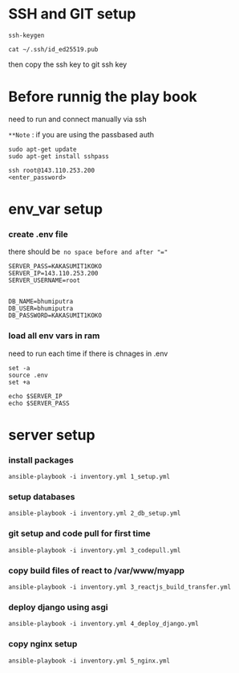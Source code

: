 # SSH and GIT setup

```
ssh-keygen

cat ~/.ssh/id_ed25519.pub
```
then copy the ssh key to git ssh key

# Before runnig the play book
need to run and connect manually via ssh

`**Note` : if you are using the passbased auth
```
sudo apt-get update
sudo apt-get install sshpass
```

```
ssh root@143.110.253.200
<enter_password>
```

# env_var setup
### create .env file

there should be` no space before and after "="`

```
SERVER_PASS=KAKASUMIT1KOKO
SERVER_IP=143.110.253.200
SERVER_USERNAME=root


DB_NAME=bhumiputra
DB_USER=bhumiputra
DB_PASSWORD=KAKASUMIT1KOKO
```

### load all env vars in ram

need to run each time if there is chnages in .env

```
set -a
source .env
set +a

echo $SERVER_IP
echo $SERVER_PASS

```


# server setup

### install packages

``` ansible-playbook -i inventory.yml 1_setup.yml ```

### setup databases

``` ansible-playbook -i inventory.yml 2_db_setup.yml ```

### git setup and code pull for first time

``` ansible-playbook -i inventory.yml 3_codepull.yml ```

### copy build files of react to /var/www/myapp

``` ansible-playbook -i inventory.yml 3_reactjs_build_transfer.yml ```

### deploy django using asgi

``` ansible-playbook -i inventory.yml 4_deploy_django.yml ```

### copy nginx setup

``` ansible-playbook -i inventory.yml 5_nginx.yml ```